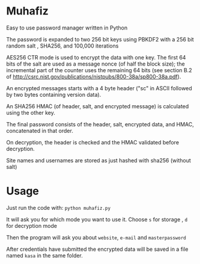 
# Muhafiz
Easy to use password manager written in Python

The password is expanded to two 256 bit keys using PBKDF2 with a 256 bit random salt , SHA256, and 100,000 iterations 

AES256 CTR mode is used to encrypt the data with one key. The first 64 bits of the salt are used as a message nonce (of half the block size); the incremental part of the counter uses the remaining 64 bits (see section B.2 of http://csrc.nist.gov/publications/nistpubs/800-38a/sp800-38a.pdf).

An encrypted messages starts with a 4 byte header ("sc" in ASCII followed by two bytes containing version data).

An SHA256 HMAC (of header, salt, and encrypted message) is calculated using the other key.

The final password consists of the header, salt, encrypted data, and HMAC, concatenated in that order.

On decryption, the header is checked and the HMAC validated before decryption.

Site names and usernames are stored as just hashed with sha256 (without salt)


# Usage
Just run the code with: `python muhafiz.py`

It will ask you for which mode you want to use it. Choose `s` for storage , `d` for decryption mode

Then the program will ask you about `website`, `e-mail` and `masterpassword`

After credentials have submitted the encrypted data will be saved in a file named `kasa` in the same folder.



